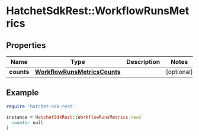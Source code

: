 # HatchetSdkRest::WorkflowRunsMetrics

## Properties

| Name | Type | Description | Notes |
| ---- | ---- | ----------- | ----- |
| **counts** | [**WorkflowRunsMetricsCounts**](.md) |  | [optional] |

## Example

```ruby
require 'hatchet-sdk-rest'

instance = HatchetSdkRest::WorkflowRunsMetrics.new(
  counts: null
)
```

